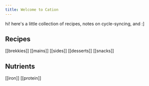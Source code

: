 ```yaml
---
title: Welcome to Cation
---
```


hi! here's a little collection of recipes, notes on cycle-syncing, and  :\]
## Recipes
[[brekkies]]
[[mains]]
[[sides]]
[[desserts]]
[[snacks]]
## Nutrients
[[iron]] 
[[protein]]  